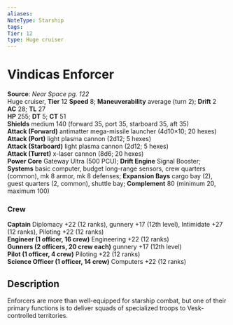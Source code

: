 ```yaml
---
aliases: 
NoteType: Starship
tags: 
Tier: 12
type: Huge cruiser
---
```


# Vindicas Enforcer

**Source**:  _Near Space pg. 122_  
Huge cruiser, **Tier** 12 
**Speed** 8; **Maneuverability** average (turn 2); **Drift** 2  
**AC** 28; **TL** 27  
**HP** 255; **DT** 5; **CT** 51  
**Shields** medium 140 (forward 35, port 35, starboard 35, aft 35)  
**Attack (Forward)** antimatter mega-missile launcher (4d10×10; 20 hexes)  
**Attack (Port)** light plasma cannon (2d12; 5 hexes)  
**Attack (Starboard)** light plasma cannon (2d12; 5 hexes)  
**Attack (Turret)** x-laser cannon (8d6; 20 hexes)  
**Power Core** Gateway Ultra (500 PCU); **Drift Engine** Signal Booster; **Systems** basic computer, budget long-range sensors, crew quarters (common), mk 8 armor, mk 8 defenses; **Expansion Bays** cargo bay (2), guest quarters (2, common), shuttle bay; **Complement** 80 (minimum 20, maximum 100)

### Crew

**Captain** Diplomacy +22 (12 ranks), gunnery +17 (12th level), Intimidate +27 (12 ranks), Piloting +22 (12 ranks)  
**Engineer (1 officer, 16 crew)** Engineering +22 (12 ranks)  
**Gunners (2 officers, 20 crew each)** gunnery +17 (12th level)  
**Pilot (1 officer, 4 crew)** Piloting +22 (12 ranks)  
**Science Officer (1 officer, 14 crew)** Computers +22 (12 ranks)

## Description

Enforcers are more than well-equipped for starship combat, but one of their primary functions is to deliver squads of specialized troops to Vesk-controlled territories.
